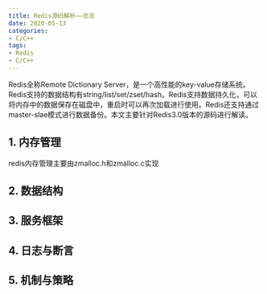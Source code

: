 ```yaml
---
title: Redis源码解析——总览
date: 2020-05-13
categories:
- C/C++
tags:
- Redis
- C/C++
---
```


Redis全称Remote Dictionary Server，是一个高性能的key-value存储系统。Redis支持的数据结构有string/list/set/zset/hash。Redis支持数据持久化，可以将内存中的数据保存在磁盘中，重启时可以再次加载进行使用。Redis还支持通过master-slae模式进行数据备份。本文主要针对Redis3.0版本的源码进行解读。

<!--more-->

## 1. 内存管理

redis内存管理主要由zmalloc.h和zmalloc.c实现

## 2. 数据结构

## 3. 服务框架

## 4. 日志与断言

## 5. 机制与策略





